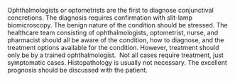 Ophthalmologists or optometrists are the first to diagnose conjunctival concretions. The diagnosis requires confirmation with slit-lamp biomicroscopy. The benign nature of the condition should be stressed. The healthcare team consisting of ophthalmologists, optometrist, nurse, and pharmacist should all be aware of the condition, how to diagnose, and the treatment options available for the condition. However, treatment should only be by a trained ophthalmologist.  Not all cases require treatment, just symptomatic cases. Histopathology is usually not necessary. The excellent prognosis should be discussed with the patient.